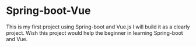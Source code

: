 # Spring-boot-Vue
This is my first project using Spring-boot and Vue.js
I will build it as a clearly project.
Wish this project would help the beginner in learning Spring-boot and Vue.
